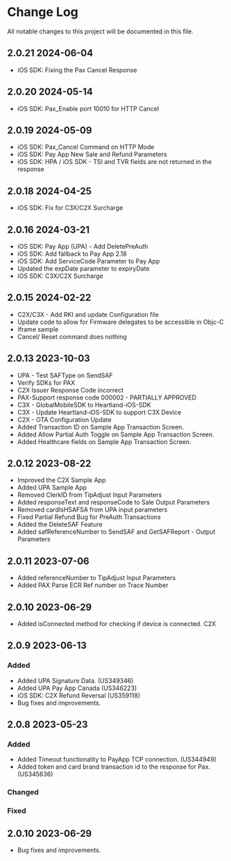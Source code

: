 # Change Log
All notable changes to this project will be documented in this file.

## 2.0.21 2024-06-04
- iOS SDK: Fixing the Pax Cancel Response

## 2.0.20 2024-05-14
- iOS SDK: Pax_Enable port 10010 for HTTP Cancel

## 2.0.19 2024-05-09
- iOS SDK: Pax_Cancel Command on HTTP Mode
- iOS SDK: Pay App New Sale and Refund Parameters
- iOS SDK: HPA / iOS SDK - TSI and TVR fields are not returned in the response

## 2.0.18 2024-04-25
- iOS SDK: Fix for C3X/C2X Surcharge 

## 2.0.16 2024-03-21
- iOS SDK: Pay App (UPA) - Add DeletePreAuth 
- iOS SDK: Add fallback to Pay App 2.18
- iOS SDK: Add ServiceCode Parameter to Pay App
- Updated the expDate parameter to expiryDate
- iOS SDK: C3X/C2X Surcharge 

## 2.0.15 2024-02-22
- C2X/C3X - Add RKI and update Configuration file
- Update code to allow for Firmware delegates to be accessible in Objc-C
- Iframe sample
- Cancel/ Reset command does nothing

## 2.0.13 2023-10-03
- UPA -  Test SAFType on SendSAF
- Verify SDKs for PAX
- C2X Issuer Response Code incorrect
- PAX-Support response code 000002 - PARTIALLY APPROVED
- C3X - GlobalMobileSDK to Heartland-iOS-SDK
- C3X - Update Heartland-iOS-SDK to support C3X Device
- C2X - OTA Configuration Update
- Added Transaction ID on Sample App Transaction Screen.
- Added Allow Partial Auth Toggle on Sample App Transaction Screen.
- Added Healthcare fields on Sample App Transaction Screen.

## 2.0.12 2023-08-22
- Improved the C2X Sample App
- Added UPA Sample App
- Removed ClerkID from TipAdjust Input Parameters 
- Added responseText and responseCode to Sale Output Parameters 
- Removed cardIsHSAFSA from UPA input parameters 
- Fixed Partial Refund Bug for PreAuth Transactions
- Added the DeleteSAF Feature  
- Added safReferenceNumber to SendSAF and GetSAFReport - Output Parameters

## 2.0.11 2023-07-06
- Added referenceNumber to TipAdjust Input Parameters
- Added PAX Parse ECR Ref number on Trace Number

## 2.0.10 2023-06-29
- Added isConnected method for checking if device is connected. C2X

## 2.0.9 2023-06-13
### Added
- Added UPA Signature Data. (US349346)
- Added UPA Pay App Canada (US346223)
- iOS SDK: C2X Refund Reversal (US359118)
- Bug fixes and improvements.

## 2.0.8 2023-05-23
### Added
- Added Timeout functionality to PayApp TCP connection. (US344949)
- Added token and card brand transaction id to the response for Pax. (US345636)


### Changed
 
### Fixed

## 2.0.10 2023-06-29
- Bug fixes and improvements.
